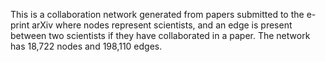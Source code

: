 This is a collaboration network generated from papers submitted to the e-print arXiv where nodes represent scientists, and an edge is present between two scientists if they have collaborated in a paper. The network has 18,722 nodes and 198,110 edges.